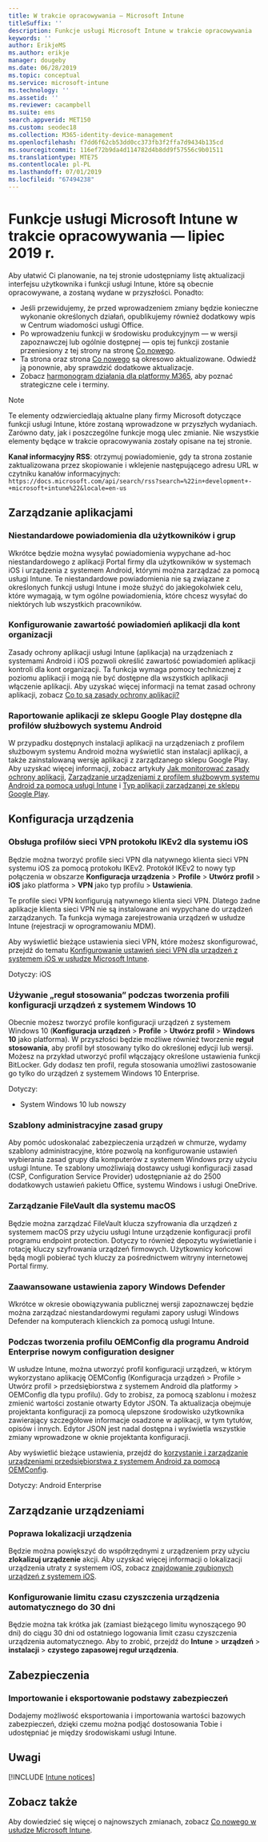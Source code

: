 ```yaml
---
title: W trakcie opracowywania — Microsoft Intune
titleSuffix: ''
description: Funkcje usługi Microsoft Intune w trakcie opracowywania
keywords: ''
author: ErikjeMS
ms.author: erikje
manager: dougeby
ms.date: 06/28/2019
ms.topic: conceptual
ms.service: microsoft-intune
ms.technology: ''
ms.assetid: ''
ms.reviewer: cacampbell
ms.suite: ems
search.appverid: MET150
ms.custom: seodec18
ms.collection: M365-identity-device-management
ms.openlocfilehash: f7dd6f62cb53dd0cc373fb3f2ffa7d9434b135cd
ms.sourcegitcommit: 116ef72b9da4d114782d4b8dd9f57556c9b01511
ms.translationtype: MTE75
ms.contentlocale: pl-PL
ms.lasthandoff: 07/01/2019
ms.locfileid: "67494238"
---
```

# <a name="in-development-for-microsoft-intune---july-2019"></a>Funkcje usługi Microsoft Intune w trakcie opracowywania — lipiec 2019 r.

Aby ułatwić Ci planowanie, na tej stronie udostępniamy listę aktualizacji interfejsu użytkownika i funkcji usługi Intune, które są obecnie opracowywane, a zostaną wydane w przyszłości. Ponadto:

- Jeśli przewidujemy, że przed wprowadzeniem zmiany będzie konieczne wykonanie określonych działań, opublikujemy również dodatkowy wpis w Centrum wiadomości usługi Office.
- Po wprowadzeniu funkcji w środowisku produkcyjnym — w wersji zapoznawczej lub ogólnie dostępnej — opis tej funkcji zostanie przeniesiony z tej strony na stronę [Co nowego](whats-new.md).
- Ta strona oraz strona [Co nowego](whats-new.md) są okresowo aktualizowane. Odwiedź ją ponownie, aby sprawdzić dodatkowe aktualizacje.
- Zobacz [harmonogram działania dla platformy M365](https://www.microsoft.com/microsoft-365/roadmap?rtc=2&filters=EMS), aby poznać strategiczne cele i terminy.

> [!Note]
> Te elementy odzwierciedlają aktualne plany firmy Microsoft dotyczące funkcji usługi Intune, które zostaną wprowadzone w przyszłych wydaniach. Zarówno daty, jak i poszczególne funkcje mogą ulec zmianie. Nie wszystkie elementy będące w trakcie opracowywania zostały opisane na tej stronie.

**Kanał informacyjny RSS**: otrzymuj powiadomienie, gdy ta strona zostanie zaktualizowana przez skopiowanie i wklejenie następującego adresu URL w czytniku kanałów informacyjnych: `https://docs.microsoft.com/api/search/rss?search=%22in+development+-+microsoft+intune%22&locale=en-us`

<!--
## What's coming to Intune in the Azure portal 
## What's coming to Intune apps
## Notices
-->

<!-- Common categories:  
#### App management
#### Device configuration
#### Device enrollment
#### Device management
#### Intune apps
#### Monitor and troubleshoot
#### Role-based access control
#### Security

-->
 
<!-- ***********************************************-->
## <a name="app-management"></a>Zarządzanie aplikacjami


### <a name="customized-notifications-for-users-and-groups-------16766574-----"></a>Niestandardowe powiadomienia dla użytkowników i grup    <!-- 16766574   -->
Wkrótce będzie można wysyłać powiadomienia wypychane ad-hoc niestandardowego z aplikacji Portal firmy dla użytkowników w systemach iOS i urządzenia z systemem Android, którymi można zarządzać za pomocą usługi Intune. Te niestandardowe powiadomienia nie są związane z określonych funkcji usługi Intune i może służyć do jakiegokolwiek celu, które wymagają, w tym ogólne powiadomienia, które chcesz wysyłać do niektórych lub wszystkich pracowników.  

### <a name="configure-app-notification-content-for-organization-accounts----2576686---"></a>Konfigurowanie zawartość powiadomień aplikacji dla kont organizacji <!-- 2576686 -->
Zasady ochrony aplikacji usługi Intune (aplikacja) na urządzeniach z systemami Android i iOS pozwoli określić zawartość powiadomień aplikacji kontroli dla kont organizacji. Ta funkcja wymaga pomocy technicznej z poziomu aplikacji i mogą nie być dostępne dla wszystkich aplikacji włączenie aplikacji. Aby uzyskać więcej informacji na temat zasad ochrony aplikacji, zobacz [Co to są zasady ochrony aplikacji?](app-protection-policy.md)

### <a name="available-google-play-app-reporting-for-android-work-profiles----3041956----"></a>Raportowanie aplikacji ze sklepu Google Play dostępne dla profilów służbowych systemu Android <!-- 3041956  -->
W przypadku dostępnych instalacji aplikacji na urządzeniach z profilem służbowym systemu Android można wyświetlić stan instalacji aplikacji, a także zainstalowaną wersję aplikacji z zarządzanego sklepu Google Play. Aby uzyskać więcej informacji, zobacz artykuły [Jak monitorować zasady ochrony aplikacji](app-protection-policies-monitor.md), [Zarządzanie urządzeniami z profilem służbowym systemu Android za pomocą usługi Intune](android-enterprise-overview.md) i [Typ aplikacji zarządzanej ze sklepu Google Play](apps-add-android-for-work.md#managed-google-play-app-type).

<!-- ***********************************************-->
## <a name="device-configuration"></a>Konfiguracja urządzenia


### <a name="support-for-ikev2-vpn-profiles-for-ios----1943438---"></a>Obsługa profilów sieci VPN protokołu IKEv2 dla systemu iOS <!-- 1943438 -->
Będzie można tworzyć profile sieci VPN dla natywnego klienta sieci VPN systemu iOS za pomocą protokołu IKEv2. Protokół IKEv2 to nowy typ połączenia w obszarze **Konfiguracja urządzenia** > **Profile** > **Utwórz profil** > **iOS** jako platforma > **VPN** jako typ profilu > **Ustawienia**.

Te profile sieci VPN konfigurują natywnego klienta sieci VPN. Dlatego żadne aplikacje klienta sieci VPN nie są instalowane ani wypychane do urządzeń zarządzanych. Ta funkcja wymaga zarejestrowania urządzeń w usłudze Intune (rejestracji w oprogramowaniu MDM).

Aby wyświetlić bieżące ustawienia sieci VPN, które możesz skonfigurować, przejdź do tematu [Konfigurowanie ustawień sieci VPN dla urządzeń z systemem iOS w usłudze Microsoft Intune](vpn-settings-ios.md).

Dotyczy: iOS

### <a name="use-applicability-rules-when-creating-windows-10-device-configuration-profiles----2549910---"></a>Używanie „reguł stosowania” podczas tworzenia profili konfiguracji urządzeń z systemem Windows 10 <!-- 2549910 -->
Obecnie możesz tworzyć profile konfiguracji urządzeń z systemem Windows 10 (**Konfiguracja urządzeń** > **Profile** > **Utwórz profil** > **Windows 10** jako platforma). W przyszłości będzie możliwe również tworzenie **reguł stosowania**, aby profil był stosowany tylko do określonej edycji lub wersji. Możesz na przykład utworzyć profil włączający określone ustawienia funkcji BitLocker. Gdy dodasz ten profil, reguła stosowania umożliwi zastosowanie go tylko do urządzeń z systemem Windows 10 Enterprise.

Dotyczy: 
- System Windows 10 lub nowszy

### <a name="administrative-templates-for-group-policy---------3510695---"></a>Szablony administracyjne zasad grupy     <!--  3510695 -->
Aby pomóc udoskonalać zabezpieczenia urządzeń w chmurze, wydamy szablony administracyjne, które pozwolą na konfigurowanie ustawień wybierania zasad grupy dla komputerów z systemem Windows przy użyciu usługi Intune.  Te szablony umożliwiają dostawcy usługi konfiguracji zasad (CSP, Configuration Service Provider) udostępnianie aż do 2500 dodatkowych ustawień pakietu Office, systemu Windows i usługi OneDrive.

### <a name="manage-filevault-for-macos-------3858502--1210104-----"></a>Zarządzanie FileVault dla systemu macOS   <!--  3858502 + 1210104   -->
Będzie można zarządzać FileVault klucza szyfrowania dla urządzeń z systemem macOS przy użyciu usługi Intune urządzenie konfiguracji profil programu endpoint protection. Dotyczy to również depozytu wyświetlanie i rotację kluczy szyfrowania urządzeń firmowych. Użytkownicy końcowi będą mogli pobierać tych kluczy za pośrednictwem witryny internetowej Portal firmy.

### <a name="advanced-settings-for-windows-defender-firewall-------1311949-------"></a>Zaawansowane ustawienia zapory Windows Defender   <!--  1311949     -->
Wkrótce w okresie obowiązywania publicznej wersji zapoznawczej będzie można zarządzać niestandardowymi regułami zapory usługi Windows Defender na komputerach klienckich za pomocą usługi Intune.  

### <a name="new-configuration-designer-when-creating-an-oemconfig-profile-for-android-enterprise----3712769----"></a>Podczas tworzenia profilu OEMConfig dla programu Android Enterprise nowym configuration designer <!-- 3712769  -->
W usłudze Intune, można utworzyć profil konfiguracji urządzeń, w którym wykorzystano aplikację OEMConfig (Konfiguracja urządzeń > Profile > Utwórz profil > przedsiębiorstwa z systemem Android dla platformy > OEMConfig dla typu profilu). Gdy to zrobisz, za pomocą szablonu i możesz zmienić wartości zostanie otwarty Edytor JSON. Ta aktualizacja obejmuje projektanta konfiguracji za pomocą ulepszone środowisko użytkownika zawierający szczegółowe informacje osadzone w aplikacji, w tym tytułów, opisów i innych. Edytor JSON jest nadal dostępna i wyświetla wszystkie zmiany wprowadzone w oknie projektanta konfiguracji.

Aby wyświetlić bieżące ustawienia, przejdź do [korzystanie i zarządzanie urządzeniami przedsiębiorstwa z systemem Android za pomocą OEMConfig](android-oem-configuration-overview.md).

Dotyczy: Android Enterprise


<!-- ***********************************************-->
## <a name="device-management"></a>Zarządzanie urządzeniami

### <a name="improve-device-location---3855417---"></a>Poprawa lokalizacji urządzenia<!-- 3855417 -->
Będzie można powiększyć do współrzędnymi z urządzeniem przy użyciu **zlokalizuj urządzenie** akcji. Aby uzyskać więcej informacji o lokalizacji urządzenia utraty z systemem iOS, zobacz [znajdowanie zgubionych urządzeń z systemem iOS](device-locate.md).

### <a name="configure-automatic-device-clean-up-time-limit-down-to-30-days---4231059----"></a>Konfigurowanie limitu czasu czyszczenia urządzenia automatycznego do 30 dni <!--4231059  -->
Będzie można tak krótka jak (zamiast bieżącego limitu wynoszącego 90 dni) do ciągu 30 dni od ostatniego logowania limit czasu czyszczenia urządzenia automatycznego. Aby to zrobić, przejdź do **Intune** > **urządzeń** > **instalacji** > **czystego zapasowej reguł urządzenia**.


<!-- ***********************************************-->
## <a name="security"></a>Zabezpieczenia

### <a name="import-and-export-security-baselines------3408610------------"></a>Importowanie i eksportowanie podstawy zabezpieczeń    <!--3408610          -->  
Dodajemy możliwość eksportowania i importowania wartości bazowych zabezpieczeń, dzięki czemu można podjąć dostosowania Tobie i udostępniać je między środowiskami usługi Intune.



<!-- ***********************************************-->
## <a name="notices"></a>Uwagi

[!INCLUDE [Intune notices](./includes/intune-notices.md)]

## <a name="see-also"></a>Zobacz także
Aby dowiedzieć się więcej o najnowszych zmianach, zobacz [Co nowego w usłudze Microsoft Intune](whats-new.md).


